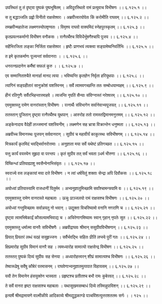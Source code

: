 उपस्थितं तु तं दृष्ट्वा पुष्पकं पुष्पभूषितम् ।
अविदूरस्थितो रामं प्रत्युवाच विभीषणः ।। ६.१२५.१ ।।

स तु बद्धाञ्जलिः प्रह्वो विनीतो राक्षसेश्वरः ।
अब्रवीत्त्वरयोपेतः किं करोमीति राघवम् ।। ६.१२५.२ ।।

तमब्रवीन्महातेजा लक्ष्मणस्योपशृण्वतः ।
विमृश्य राघवो वाक्यमिदं स्नेहपुरस्कृतम् ।। ६.१२५.३ ।।

कृतप्रयत्नकर्माणो विभीषण वनौकसः ।
रत्नैरर्थैश्च विविधैर्भूषणैश्चापि पूजय ।। ६.१२५.४ ।।

सहैभिरजिता लङ्का निर्जिता राक्षसेश्वर ।
हृष्टैः प्राणभयं त्यक्त्वा सङ्ग्रामेष्वनिवर्तिभिः ।। ६.१२५.५ ।।

त इमे कृतकर्माणः पूज्यन्तां सर्ववानराः ।
। ६.१२५.६ ।।

धनरत्नप्रदानेन कर्मैषां सफलं कुरु ।
। ६.१२५.७ ।।

एव सम्मानिताश्चैते मानार्हा मानद त्वया ।
भविष्यन्ति कृतज्ञेन निर्वृता हरियूथपाः ।। ६.१२५.८ ।।

त्यागिनं सङ्ग्रहीतारं सानुक्रोशं यशस्विनम् ।
सर्वे त्वामवगच्छन्ति ततः सम्बोधयाम्यहम् ।। ६.१२५.९ ।।

हीनं रतिगुणैः सर्वैरभिहन्तारमाहवे ।
त्यजन्ति नृपतिं सैन्याः संविग्नास्तं नरेश्वरम् ।। ६.१२५.१० ।।

एवमुक्तस्तु रामेण वानरांस्तान् विभीषणः ।
रत्नार्थैः संविभागेन सर्वानेवाभ्यपूजयत् ।। ६.१२५.११ ।।

ततस्तान् पूजितान् दृष्ट्वा रत्नैरर्थैश्च यूथपान् ।
आरुरोह ततो रामस्तद्विमानमनुत्तमम् ।। ६.१२५.१२ ।।

अङ्केनादाय वैदेहीं लज्जमानां यशस्विनीम् ।
लक्ष्मणेन सह भ्रात्रा विक्रान्तेन धनुष्मता ।। ६.१२५.१३ ।।

अब्रवीच्च विमानस्थः पूजयन् सर्ववानरान् ।
सुग्रीवं च महावीर्यं काकुत्स्थः सविभीषणम् ।। ६.१२५.१४ ।।

मित्रकार्यं कृतमिदं भवद्भिर्वानरोत्तमाः ।
अनुज्ञाता मया सर्वे यथेष्टं प्रतिगच्छत ।। ६.१२५.१५ ।।

यत्तु कार्यं वयस्येन सुहृदा वा परन्तप ।
कृतं सुग्रीव तत् सर्वं भवता ऽधर्म भीरुणा ।। ६.१२५.१६ ।।

विष्किन्धां प्रतियाह्याशु स्वसैन्येनाभिसंवृतः ।
। ६.१२५.१७ ।।

स्वराज्ये वस लङ्कायां मया दत्ते विभीषण ।
न त्वां धर्षयितुं शक्ताः सेन्द्रा अपि दिवौकसः ।। ६.१२५.१८ ।।

अयोध्यां प्रतियास्यामि राजधानीं पितुर्मम ।
अभ्यनुज्ञातुमिच्छामि सर्वांश्चामन्त्रयामि वः ।। ६.१२५.१९ ।।

एवमुक्तास्तु रामेण वानरास्ते महाबलाः ।
ऊचुः प्राञ्जलयो रामं राक्षसश्च विभीषणः ।। ६.१२५.२० ।।

अयोध्यां गन्तुमिच्छामः सर्वान्नयतु नो भवान् ।
उद्युक्ता विचरिष्यामो वनानि नगराणि च ।। ६.१२५.२१ ।।

दृष्ट्वा त्वामभिषेकार्द्रं कौसल्यामभिवाद्य च ।
अचिरेणागमिष्यामः स्वान् गृहान् नृपतेः सुत ।। ६.१२५.२२ ।।

एवमुक्तस्तु धर्मात्मा वानरैः सविभीषणैः ।
अब्रवीद्राघवः श्रीमान् ससुग्रीवविभीषणान् ।। ६.१२५.२३ ।।

प्रियात् प्रियतरं लब्धं यदहं ससुहृज्जनः ।
सर्वैर्भवद्भिः सहितः प्रीतिं लप्स्ये पुरीं गतः ।। ६.१२५.२४ ।।

क्षिप्रमारोह सुग्रीव विमानं वानरै सह ।
त्वमध्यारोह सामात्यो राक्षसेन्द्र विभीषण ।। ६.१२५.२५ ।।

ततस्तत् पुष्पकं दिव्यं सुग्रीवः सह सेनया ।
अध्यारोहत्त्वरन् शीघ्रं सामात्यश्च विभीषणः ।। ६.१२५.२६ ।।

तेष्वारूढेषु सर्वेषु कौबेरं परमासनम् ।
राघवेणाभ्यनुज्ञातमुत्पपात विहायसम् ।। ६.१२५.२७ ।।

ययौ तेन विमानेन हंसयुक्तेन भास्वता ।
प्रहृष्टश्च प्रतीतश्च बभौ रामः कुबेरवत् ।। ६.१२५.२८ ।।

ते सर्वे वानरा हृष्टा राक्षसाश्च महाबलाः ।
यथासुखमसम्बाधं दिव्ये तस्मिन्नुपाविशन् ।। ६.१२५.२९ ।।

इत्यार्षे श्रीमद्रामायणे वाल्मीकीये आदिकाव्ये श्रीमद्युद्धकाण्डे पञ्चविंशत्युत्तरशततमः सर्गः ।
। १२५ ।।


